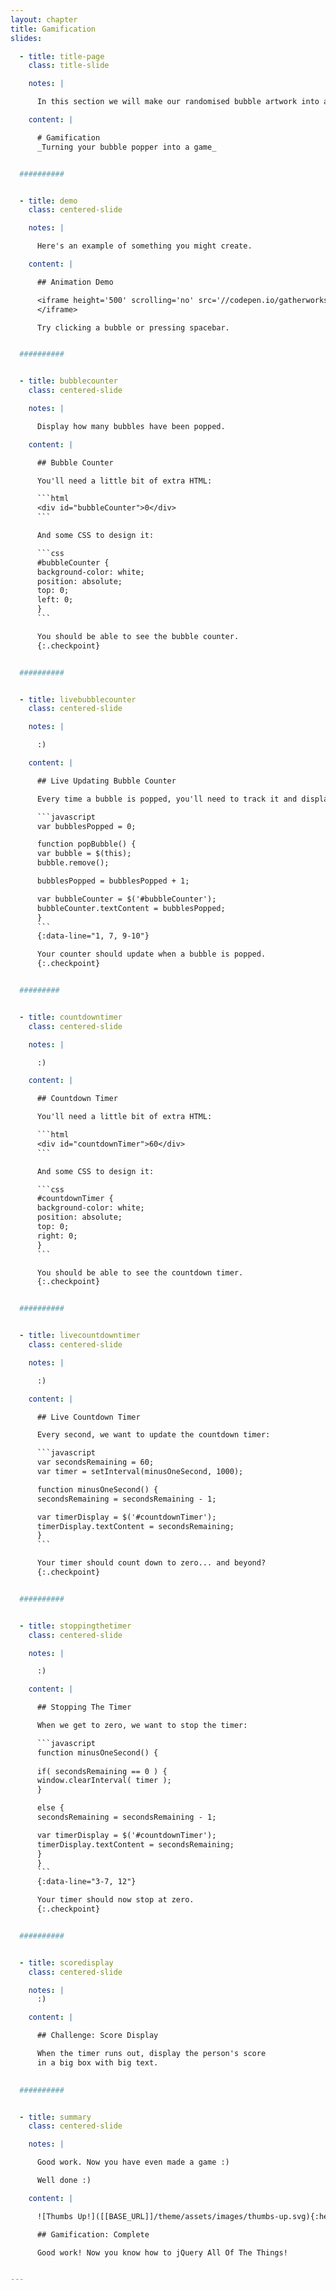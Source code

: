 ```yaml
---
layout: chapter
title: Gamification
slides:

  - title: title-page
    class: title-slide

    notes: |

      In this section we will make our randomised bubble artwork into a game.

    content: |

      # Gamification
      _Turning your bubble popper into a game_


  ##########


  - title: demo
    class: centered-slide

    notes: |

      Here's an example of something you might create.

    content: |

      ## Animation Demo

      <iframe height='500' scrolling='no' src='//codepen.io/gatherworkshops/embed/KdNmLe/?height=500&theme-id=16068&default-tab=result' frameborder='no' allowtransparency='true' allowfullscreen='true' style='width: 100%;'>See the Pen <a href='http://codepen.io/gatherworkshops/pen/KdNmLe/'>Animated Bubble Art</a> by Gather Workshops (<a href='http://codepen.io/gatherworkshops'>@gatherworkshops</a>) on <a href='http://codepen.io'>CodePen</a>.
      </iframe>

      Try clicking a bubble or pressing spacebar.


  ##########


  - title: bubblecounter
    class: centered-slide

    notes: |

      Display how many bubbles have been popped.

    content: |

      ## Bubble Counter

      You'll need a little bit of extra HTML:

      ```html
      <div id="bubbleCounter">0</div>
      ```

      And some CSS to design it:

      ```css
      #bubbleCounter {
      background-color: white;
      position: absolute;
      top: 0;
      left: 0;
      }
      ```

      You should be able to see the bubble counter.
      {:.checkpoint}


  ##########


  - title: livebubblecounter
    class: centered-slide

    notes: |

      :)

    content: |

      ## Live Updating Bubble Counter

      Every time a bubble is popped, you'll need to track it and display it.

      ```javascript
      var bubblesPopped = 0;

      function popBubble() {
      var bubble = $(this);
      bubble.remove();

      bubblesPopped = bubblesPopped + 1;

      var bubbleCounter = $('#bubbleCounter');
      bubbleCounter.textContent = bubblesPopped;
      }
      ```
      {:data-line="1, 7, 9-10"}

      Your counter should update when a bubble is popped.
      {:.checkpoint}


  #########


  - title: countdowntimer
    class: centered-slide

    notes: |

      :)

    content: |

      ## Countdown Timer

      You'll need a little bit of extra HTML:

      ```html
      <div id="countdownTimer">60</div>
      ```

      And some CSS to design it:

      ```css
      #countdownTimer {
      background-color: white;
      position: absolute;
      top: 0;
      right: 0;
      }
      ```

      You should be able to see the countdown timer.
      {:.checkpoint}


  ##########


  - title: livecountdowntimer
    class: centered-slide

    notes: |

      :)

    content: |

      ## Live Countdown Timer

      Every second, we want to update the countdown timer:

      ```javascript
      var secondsRemaining = 60;
      var timer = setInterval(minusOneSecond, 1000);

      function minusOneSecond() {
      secondsRemaining = secondsRemaining - 1;

      var timerDisplay = $('#countdownTimer');
      timerDisplay.textContent = secondsRemaining;
      }
      ```

      Your timer should count down to zero... and beyond?
      {:.checkpoint}


  ##########


  - title: stoppingthetimer
    class: centered-slide

    notes: |

      :)

    content: |

      ## Stopping The Timer

      When we get to zero, we want to stop the timer:

      ```javascript
      function minusOneSecond() {
      
      if( secondsRemaining == 0 ) {
      window.clearInterval( timer );
      }

      else {
      secondsRemaining = secondsRemaining - 1;

      var timerDisplay = $('#countdownTimer');
      timerDisplay.textContent = secondsRemaining;
      }
      }
      ```
      {:data-line="3-7, 12"}

      Your timer should now stop at zero.
      {:.checkpoint}


  ##########


  - title: scoredisplay
    class: centered-slide

    notes: |
      :)

    content: |

      ## Challenge: Score Display

      When the timer runs out, display the person's score
      in a big box with big text.
      

  ##########


  - title: summary
    class: centered-slide

    notes: |

      Good work. Now you have even made a game :)

      Well done :)

    content: |

      ![Thumbs Up!]([[BASE_URL]]/theme/assets/images/thumbs-up.svg){:height="200"}

      ## Gamification: Complete

      Good work! Now you know how to jQuery All Of The Things!


---
```

